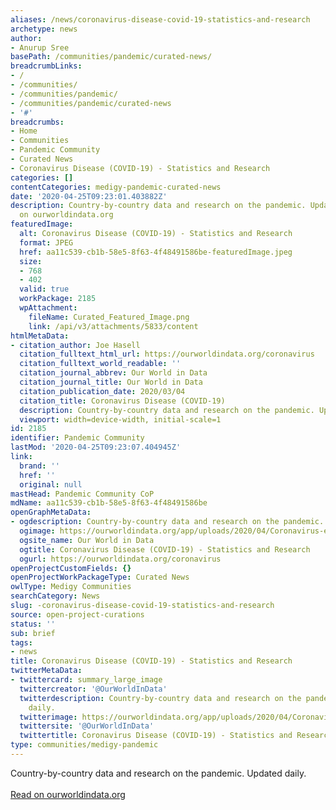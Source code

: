 ```yaml
---
aliases: /news/coronavirus-disease-covid-19-statistics-and-research
archetype: news
author:
- Anurup Sree
basePath: /communities/pandemic/curated-news/
breadcrumbLinks:
- /
- /communities/
- /communities/pandemic/
- /communities/pandemic/curated-news
- '#'
breadcrumbs:
- Home
- Communities
- Pandemic Community
- Curated News
- Coronavirus Disease (COVID-19) - Statistics and Research
categories: []
contentCategories: medigy-pandemic-curated-news
date: '2020-04-25T09:23:01.403882Z'
description: Country-by-country data and research on the pandemic. Updated daily.Read
  on ourworldindata.org
featuredImage:
  alt: Coronavirus Disease (COVID-19) - Statistics and Research
  format: JPEG
  href: aa11c539-cb1b-58e5-8f63-4f48491586be-featuredImage.jpeg
  size:
  - 768
  - 402
  valid: true
  workPackage: 2185
  wpAttachment:
    fileName: Curated_Featured_Image.png
    link: /api/v3/attachments/5833/content
htmlMetaData:
- citation_author: Joe Hasell
  citation_fulltext_html_url: https://ourworldindata.org/coronavirus
  citation_fulltext_world_readable: ''
  citation_journal_abbrev: Our World in Data
  citation_journal_title: Our World in Data
  citation_publication_date: 2020/03/04
  citation_title: Coronavirus Disease (COVID-19)
  description: Country-by-country data and research on the pandemic. Updated daily.
  viewport: width=device-width, initial-scale=1
id: 2185
identifier: Pandemic Community
lastMod: '2020-04-25T09:23:07.404945Z'
link:
  brand: ''
  href: ''
  original: null
mastHead: Pandemic Community CoP
mdName: aa11c539-cb1b-58e5-8f63-4f48491586be
openGraphMetaData:
- ogdescription: Country-by-country data and research on the pandemic. Updated daily.
  ogimage: https://ourworldindata.org/app/uploads/2020/04/Coronavirus-entry-banner-on-OWID-background-768x402.png
  ogsite_name: Our World in Data
  ogtitle: Coronavirus Disease (COVID-19) - Statistics and Research
  ogurl: https://ourworldindata.org/coronavirus
openProjectCustomFields: {}
openProjectWorkPackageType: Curated News
owlType: Medigy Communities
searchCategory: News
slug: -coronavirus-disease-covid-19-statistics-and-research
source: open-project-curations
status: ''
sub: brief
tags:
- news
title: Coronavirus Disease (COVID-19) - Statistics and Research
twitterMetaData:
- twittercard: summary_large_image
  twittercreator: '@OurWorldInData'
  twitterdescription: Country-by-country data and research on the pandemic. Updated
    daily.
  twitterimage: https://ourworldindata.org/app/uploads/2020/04/Coronavirus-entry-banner-on-OWID-background-768x402.png
  twittersite: '@OurWorldInData'
  twittertitle: Coronavirus Disease (COVID-19) - Statistics and Research
type: communities/medigy-pandemic
---
```


Country-by-country data and research on the pandemic. Updated daily.<br><br><a target="_blank" href=https://ourworldindata.org/coronavirus>Read on ourworldindata.org</a>